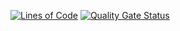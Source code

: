 [![Lines of Code](https://sonarcloud.io/api/project_badges/measure?project=black-candle-technologies_JDABot&metric=ncloc)](https://sonarcloud.io/summary/new_code?id=black-candle-technologies_JDABot) [![Quality Gate Status](https://sonarcloud.io/api/project_badges/measure?project=black-candle-technologies_JDABot&metric=alert_status)](https://sonarcloud.io/summary/new_code?id=black-candle-technologies_JDABot)
